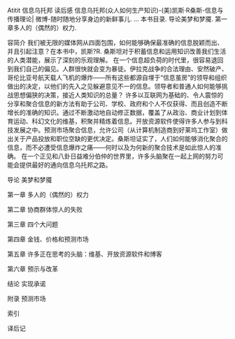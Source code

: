Atitit 信息乌托邦 读后感
信息乌托邦(众人如何生产知识)-(美)凯斯·R桑斯-信息与传播理论| 微博-随时随地分享身边的新鲜事儿. ... 本书目录. 导论美梦和梦魇. 第一章多人的（偶然的）权力.

容简介
我们被无限的媒体网从四面包围，如何能够确保最准确的信息脱颖而出、并且引起注意？在本书中，凯斯?R. 桑斯坦对于积蓄信息和运用知识改善我们生活的人类潜能，展示了深刻的乐观理解。
在一个信息超负荷的时代里，很容易退回到我们自己的偏见。人群很快就会变为暴徒。伊拉克战争的合法理由、安然破产、哥伦比亚号航天载人飞机的爆炸——所有这些都源自埋于“信息茧房”的领导和组织做出的决定，以他们的先入之见躲避意见不一的信息。领导者和普通人如何能够挑战思想偏狭的决策，接近人类知识的总量？
许多以互联网为基础的、令人震惊的分享和聚合信息的新方法有助于公司、学校、政府和个人不仅获得、而且创造不断增长的准确的知识。通过不断激动地自动修正数据，覆盖了从政治、商业计划到体育运动、科幻文化的维基，积聚并精炼着信息。开放资源软件使得许多人参与到科技发展之中。预测市场聚合信息，允许公司（从计算机制造商到好莱坞工作室）做出关于产品投放和职位空缺的更优决定。桑斯坦证实了，人们如何能够消化聚合的信息，而不必遭受信息爆炸之痛——何时以及为何新的聚合技术是如此惊人的准确。
在一个正见和八卦日益难分伯仲的世界里，许多头脑聚在一起上网的努力可能会提供最好的通向信息乌托邦之路。



导论 美梦和梦魇


第一章 多人的（偶然的）权力


第二章 协商群体惊人的失败


第三章 四个大问题


第四章 金钱、价格和预测市场


第五章 许多正在思考的头脑：维基、开放资源软件和博客


第六章 预示与改革


结论 实现承诺


附录 预测市场


索引


译后记


